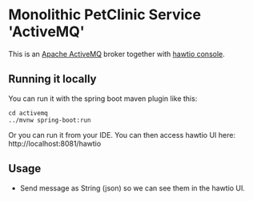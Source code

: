 # Monolithic PetClinic Service 'ActiveMQ'

This is an [Apache ActiveMQ](https://activemq.apache.org/) broker
together with [hawtio console](https://hawt.io/).

## Running it locally

You can run it with the spring boot maven plugin like this:
```
cd activemq
../mvnw spring-boot:run
```
Or you can run it from your IDE.
You can then access hawtio UI here: http://localhost:8081/hawtio

## Usage

* Send message as String (json) so we can see them in the hawtio UI.
